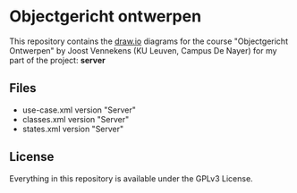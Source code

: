 # Objectgericht ontwerpen
This repository contains the [draw.io](http://www.draw.io) diagrams for the course "Objectgericht Ontwerpen" by Joost Vennekens (KU Leuven, Campus De Nayer) for my part of the project: __server__

## Files
- use-case.xml version "Server"
- classes.xml version "Server"
- states.xml version "Server"

## License
Everything in this repository is available under the GPLv3 License.
